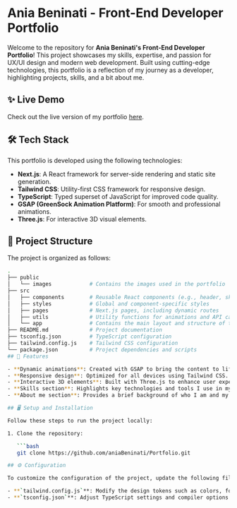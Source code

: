 # Ania Beninati - Front-End Developer Portfolio

Welcome to the repository for **Ania Beninati's Front-End Developer Portfolio**! This project showcases my skills, expertise, and passion for UX/UI design and modern web development. Built using cutting-edge technologies, this portfolio is a reflection of my journey as a developer, highlighting projects, skills, and a bit about me.

## ✨ Live Demo

Check out the live version of my portfolio [here](https://your-portfolio-link.com).

## 🛠️ Tech Stack

This portfolio is developed using the following technologies:

- **Next.js**: A React framework for server-side rendering and static site generation.
- **Tailwind CSS**: Utility-first CSS framework for responsive design.
- **TypeScript**: Typed superset of JavaScript for improved code quality.
- **GSAP (GreenSock Animation Platform)**: For smooth and professional animations.
- **Three.js**: For interactive 3D visual elements.

## 📂 Project Structure

The project is organized as follows:

```bash
.
├── public
│   └── images            # Contains the images used in the portfolio
├── src
│   ├── components        # Reusable React components (e.g., header, skills section)
│   ├── styles            # Global and component-specific styles
│   ├── pages             # Next.js pages, including dynamic routes
│   ├── utils             # Utility functions for animations and API calls
│   └── app               # Contains the main layout and structure of the site
├── README.md             # Project documentation
├── tsconfig.json         # TypeScript configuration
├── tailwind.config.js    # Tailwind CSS configuration
└── package.json          # Project dependencies and scripts
## 🚀 Features

- **Dynamic animations**: Created with GSAP to bring the content to life.
- **Responsive design**: Optimized for all devices using Tailwind CSS.
- **Interactive 3D elements**: Built with Three.js to enhance user experience.
- **Skills section**: Highlights key technologies and tools I use in my development workflow.
- **About me section**: Provides a brief background of who I am and my approach to development.

## 🖥️ Setup and Installation

Follow these steps to run the project locally:

1. Clone the repository:

   ```bash
   git clone https://github.com/aniaBeninati/Portfolio.git

## ⚙️ Configuration

To customize the configuration of the project, update the following files:

- **`tailwind.config.js`**: Modify the design tokens such as colors, font sizes, and breakpoints.
- **`tsconfig.json`**: Adjust TypeScript settings and compiler options as needed.
